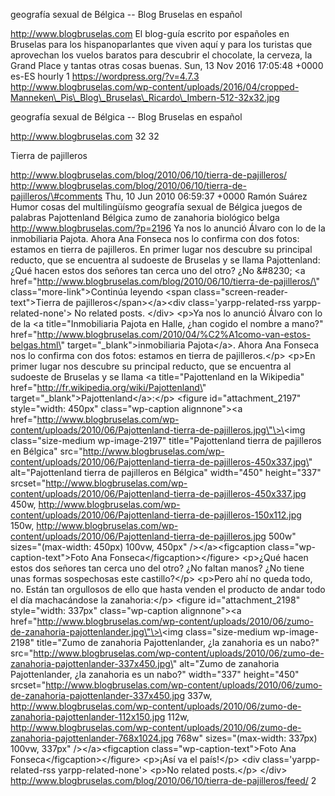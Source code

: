 geografía sexual de Bélgica -- Blog Bruselas en español

http://www.blogbruselas.com El blog-guía escrito por españoles en
Bruselas para los hispanoparlantes que viven aquí y para los turistas
que aprovechan los vuelos baratos para descubrir el chocolate, la
cerveza, la Grand Place y tantas otras cosas buenas. Sun, 13 Nov 2016
17:05:48 +0000 es-ES hourly 1 https://wordpress.org/?v=4.7.3
http://www.blogbruselas.com/wp-content/uploads/2016/04/cropped-Manneken\_Pis\_Blog\_Bruselas\_Ricardo\_Imbern-512-32x32.jpg

geografía sexual de Bélgica -- Blog Bruselas en español

http://www.blogbruselas.com 32 32

Tierra de pajilleros

http://www.blogbruselas.com/blog/2010/06/10/tierra-de-pajilleros/
http://www.blogbruselas.com/blog/2010/06/10/tierra-de-pajilleros/\#comments
Thu, 10 Jun 2010 06:59:37 +0000 Ramón Suárez Humor cosas del
multilingüísmo geografía sexual de Bélgica juegos de palabras
Pajottenland Bélgica zumo de zanahoria biológico belga
http://www.blogbruselas.com/?p=2196 Ya nos lo anunció Álvaro con lo de
la inmobiliaria Pajota. Ahora Ana Fonseca nos lo confirma con dos fotos:
estamos en tierra de pajilleros. En primer lugar nos descubre su
principal reducto, que se encuentra al sudoeste de Bruselas y se llama
Pajottenland: ¿Qué hacen estos dos señores tan cerca uno del otro? ¿No
&\#8230; \<a
href=\"http://www.blogbruselas.com/blog/2010/06/10/tierra-de-pajilleros/\"
class=\"more-link\"\>Continúa leyendo \<span
class=\"screen-reader-text\"\>Tierra de pajilleros\</span\>\</a\>\<div
class=\'yarpp-related-rss yarpp-related-none\'\> No related posts.
\</div\> \<p\>Ya nos lo anunció Álvaro con lo de la \<a
title=\"Inmobiliaria Pajota en Halle, ¿han cogido el nombre a mano?\"
href=\"http://www.blogbruselas.com/2010/04/%C2%A1como-van-estos-belgas.html\"
target=\"\_blank\"\>inmobiliaria Pajota\</a\>. Ahora Ana Fonseca nos lo
confirma con dos fotos: estamos en tierra de pajilleros.\</p\> \<p\>En
primer lugar nos descubre su principal reducto, que se encuentra al
sudoeste de Bruselas y se llama \<a title=\"Pajottenland en la
Wikipedia\" href=\"http://fr.wikipedia.org/wiki/Pajottenland\"
target=\"\_blank\"\>Pajottenland\</a\>:\</p\> \<figure
id=\"attachment\_2197\" style=\"width: 450px\" class=\"wp-caption
alignnone\"\>\<a
href=\"http://www.blogbruselas.com/wp-content/uploads/2010/06/Pajottenland-tierra-de-pajilleros.jpg\"\>\<img
class=\"size-medium wp-image-2197\" title=\"Pajottenland tierra de
pajilleros en Bélgica\"
src=\"http://www.blogbruselas.com/wp-content/uploads/2010/06/Pajottenland-tierra-de-pajilleros-450x337.jpg\"
alt=\"Pajottenland tierra de pajilleros en Bélgica\" width=\"450\"
height=\"337\"
srcset=\"http://www.blogbruselas.com/wp-content/uploads/2010/06/Pajottenland-tierra-de-pajilleros-450x337.jpg
450w,
http://www.blogbruselas.com/wp-content/uploads/2010/06/Pajottenland-tierra-de-pajilleros-150x112.jpg
150w,
http://www.blogbruselas.com/wp-content/uploads/2010/06/Pajottenland-tierra-de-pajilleros.jpg
500w\" sizes=\"(max-width: 450px) 100vw, 450px\" /\>\</a\>\<figcaption
class=\"wp-caption-text\"\>Foto Ana Fonseca\</figcaption\>\</figure\>
\<p\>¿Qué hacen estos dos señores tan cerca uno del otro? ¿No faltan
manos? ¿No tiene unas formas sospechosas este castillo?\</p\> \<p\>Pero
ahí no queda todo, no. Están tan orgullosos de ello que hasta venden el
producto de andar todo el día machacándose la zanahoria:\</p\> \<figure
id=\"attachment\_2198\" style=\"width: 337px\" class=\"wp-caption
alignnone\"\>\<a
href=\"http://www.blogbruselas.com/wp-content/uploads/2010/06/zumo-de-zanahoria-pajottenlander.jpg\"\>\<img
class=\"size-medium wp-image-2198\" title=\"Zumo de zanahoria
Pajottenlander, ¿la zanahoria es un nabo?\"
src=\"http://www.blogbruselas.com/wp-content/uploads/2010/06/zumo-de-zanahoria-pajottenlander-337x450.jpg\"
alt=\"Zumo de zanahoria Pajottenlander, ¿la zanahoria es un nabo?\"
width=\"337\" height=\"450\"
srcset=\"http://www.blogbruselas.com/wp-content/uploads/2010/06/zumo-de-zanahoria-pajottenlander-337x450.jpg
337w,
http://www.blogbruselas.com/wp-content/uploads/2010/06/zumo-de-zanahoria-pajottenlander-112x150.jpg
112w,
http://www.blogbruselas.com/wp-content/uploads/2010/06/zumo-de-zanahoria-pajottenlander-768x1024.jpg
768w\" sizes=\"(max-width: 337px) 100vw, 337px\" /\>\</a\>\<figcaption
class=\"wp-caption-text\"\>Foto Ana Fonseca\</figcaption\>\</figure\>
\<p\>¡Así va el país!\</p\> \<div class=\'yarpp-related-rss
yarpp-related-none\'\> \<p\>No related posts.\</p\> \</div\>
http://www.blogbruselas.com/blog/2010/06/10/tierra-de-pajilleros/feed/ 2
